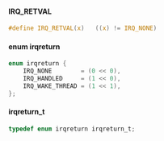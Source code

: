 

#### IRQ_RETVAL

```c
#define IRQ_RETVAL(x)	((x) != IRQ_NONE)
```

#### enum irqreturn

```c
enum irqreturn {
	IRQ_NONE		= (0 << 0),
	IRQ_HANDLED		= (1 << 0),
	IRQ_WAKE_THREAD	= (1 << 1),
};
```

#### irqreturn_t

```c
typedef enum irqreturn irqreturn_t;
```